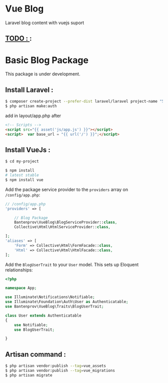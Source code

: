 # Vue Blog
Laravel blog content with vuejs suport
## [TODO : ](https://github.com/bantenprov/vue-blog/blob/master/TODO.md) :

Basic Blog Package
==================
This package is under development.

## Install Laravel :
```bash
$ composer create-project --prefer-dist laravel/laravel project-name "5.4.*"
$ php artisan make:auth
```

add in layout/app.php after
```html
<!-- Scripts -->
<script src="{{ asset('js/app.js') }}"></script>
<script>  var base_url = "{{ url('/') }}";</script>
```

## Install VueJs :
```bash
$ cd my-project

$ npm install
# latest stable
$ npm install vue
```

Add the package service provider to the `providers` array on `/config/app.php`:

```php
// /config/app.php
'providers' => [

    // Blog Package
    Bantenprov\VueBlog\BlogServiceProvider::class,
    Collective\Html\HtmlServiceProvider::class,

];
'aliases' => [
    'Form' => Collective\Html\FormFacade::class,
    'Html' => Collective\Html\HtmlFacade::class,
];
```

Add the `BlogUserTrait` to your `User` model. This sets up Eloquent relationships:

```php
<?php

namespace App;

use Illuminate\Notifications\Notifiable;
use Illuminate\Foundation\Auth\User as Authenticatable;
use Bantenprov\VueBlog\Traits\BlogUserTrait;

class User extends Authenticatable
{
    use Notifiable;
    use BlogUserTrait;

}
```


## Artisan command :

```bash
$ php artisan vendor:publish --tag=vue_assets
$ php artisan vendor:publish --tag=vue_migrations
$ php artisan migrate
```
